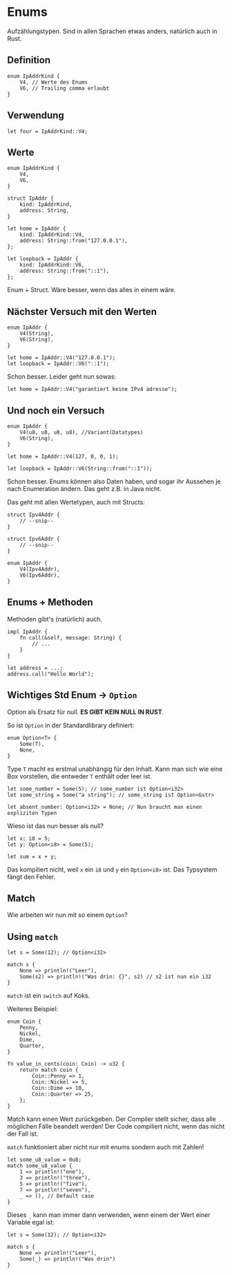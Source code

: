# Enums

Aufzählungstypen. Sind in allen Sprachen etwas anders, natürlich auch in Rust.

## Definition
```
enum IpAddrKind {
    V4, // Werte des Enums
    V6, // Trailing comma erlaubt
}
```

## Verwendung
```
let four = IpAddrKind::V4;
```

## Werte

```
enum IpAddrKind {
    V4,
    V6,
}

struct IpAddr {
    kind: IpAddrKind,
    address: String,
}

let home = IpAddr {
    kind: IpAddrKind::V4,
    address: String::from("127.0.0.1"),
};

let loopback = IpAddr {
    kind: IpAddrKind::V6,
    address: String::from("::1"),
};
```

Enum + Struct. Wäre besser, wenn das alles in einem wäre.

## Nächster Versuch mit den Werten

```
enum IpAddr {
    V4(String),
    V6(String),
}

let home = IpAddr::V4("127.0.0.1");
let loopback = IpAddr::V6("::1");
```

Schon besser. Leider geht nun sowas:

```
let home = IpAddr::V4("garantiert keine IPv4 adresse");
```

## Und noch ein Versuch

```
enum IpAddr {
    V4(u8, u8, u8, u8), //Variant(Datatypes)
    V6(String),
}

let home = IpAddr::V4(127, 0, 0, 1);

let loopback = IpAddr::V6(String::from("::1"));
```

Schon besser. Enums können also Daten haben, und sogar ihr Aussehen je nach Enumeration ändern. Das geht z.B. in Java nicht.

Das geht mit allen Wertetypen, auch mit Structs:

```
struct Ipv4Addr {
    // --snip--
}

struct Ipv6Addr {
    // --snip--
}

enum IpAddr {
    V4(Ipv4Addr),
    V6(Ipv6Addr),
}
```
## Enums + Methoden

Methoden gibt's (natürlich) auch.

```
impl IpAddr {
    fn call(&self, message: String) {
        // ...
    }
}

let address = ...;
address.call("Hello World");
```

## Wichtiges Std Enum -> `Option`

Option als Ersatz für null. **ES GIBT KEIN NULL IN RUST**.

So ist `Option` in der Standardlibrary definiert:

```
enum Option<T> {
    Some(T),
    None,
}
```

Type `T` macht es erstmal unabhängig für den Inhalt. Kann man sich wie eine Box vorstellen, die entweder `T` enthält oder leer ist. 

```
let some_number = Some(5); // some_number ist Option<i32>
let some_string = Some("a string"); // some_string ist Option<&str>

let absent_number: Option<i32> = None; // Nun braucht man einen expliziten Typen
```

Wieso ist das nun besser als null?

```
let x: i8 = 5;
let y: Option<i8> = Some(5);

let sum = x + y;
```

Das kompiliert nicht, weil `x` ein `i8` und `y` ein `Option<i8>` ist. Das Typsystem fängt den Fehler.

## Match

Wie arbeiten wir nun mit so einem `Option`?

## Using `match`

```
let s = Some(12); // Option<i32>

match s {
    None => println!("Leer"),
    Some(s2) => println!("Was drin: {}", s2) // s2 ist nun ein i32
}
```

`match` ist ein `switch` auf Koks.

Weiteres Beispiel:

```
enum Coin {
    Penny,
    Nickel,
    Dime,
    Quarter,
}

fn value_in_cents(coin: Coin) -> u32 {
    return match coin {
        Coin::Penny => 1,
        Coin::Nickel => 5,
        Coin::Dime => 10,
        Coin::Quarter => 25,
    };
}
```

Match kann einen Wert zurückgeben. Der Compiler stellt sicher, dass alle möglichen Fälle beandelt werden! Der Code compiliert nicht, wenn das nicht der Fall ist.

`match` funktioniert aber nicht nur mit enums sondern auch mit Zahlen!

```
let some_u8_value = 0u8;
match some_u8_value {
    1 => println!("one"),
    3 => println!("three"),
    5 => println!("five"),
    7 => println!("seven"),
    _ => (), // Default case
}
```

Dieses `_` kann man immer dann verwenden, wenn einem der Wert einer Variable egal ist:

```
let s = Some(12); // Option<i32>

match s {
    None => println!("Leer"),
    Some(_) => println!("Was drin")
}
```
